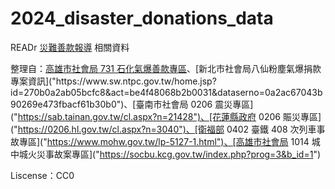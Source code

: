 # 2024_disaster_donations_data
READr [災難善款報導]("https://readr.tw/post/2982") 相關資料

整理自：[高雄市社會局 731 石化氣爆善款專區]("https://socbu.kcg.gov.tw/index.php?prog=3&b_id=1")、[新北市社會局八仙粉塵氣爆捐款專案資訊]("https://www.sw.ntpc.gov.tw/home.jsp?id=270b0a2ab05bcfc8&act=be4f48068b2b0031&dataserno=0a2ac67043b90269e473fbacf61b30b0")、[臺南市社會局 0206 震災專區]("https://sab.tainan.gov.tw/cl.aspx?n=21428")、[花蓮縣政府 0206 賑災專區]("https://0206.hl.gov.tw/cl.aspx?n=3040")、[衛福部 0402 臺鐵 408 次列車事故專區]("https://www.mohw.gov.tw/lp-5127-1.html")、[高雄市社會局 1014 城中城火災事故案專區]("https://socbu.kcg.gov.tw/index.php?prog=3&b_id=1")

Liscense：CC0
